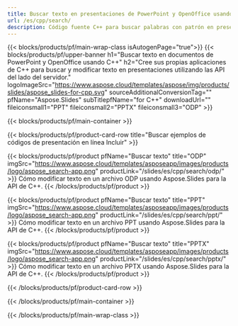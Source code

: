 ```yaml
---
title: Buscar texto en presentaciones de PowerPoint y OpenOffice usando C++
url: /es/cpp/search/
description: Código fuente C++ para buscar palabras con patrón en presentaciones de PowerPoint y OpenOffice™
---
```


{{< blocks/products/pf/main-wrap-class isAutogenPage="true">}}
{{< blocks/products/pf/upper-banner h1="Buscar texto en documentos de PowerPoint y OpenOffice usando C++" h2="Cree sus propias aplicaciones de C++ para buscar y modificar texto en presentaciones utilizando las API del lado del servidor." logoImageSrc="https://www.aspose.cloud/templates/aspose/img/products/slides/aspose_slides-for-cpp.svg" sourceAdditionalConversionTag="" pfName="Aspose.Slides" subTitlepfName="for C++" downloadUrl="" fileiconsmall1="PPT" fileiconsmall2="PPTX" fileiconsmall3="ODP" >}}

{{< blocks/products/pf/main-container >}}

{{< blocks/products/pf/product-card-row title="Buscar ejemplos de códigos de presentación en línea Incluir" >}}

{{< blocks/products/pf/product pfName="Buscar texto" title="ODP" imgSrc="https://www.aspose.cloud/templates/asposeapp/images/products/logo/aspose_search-app.png" productLink="/slides/es/cpp/search/odp/" >}}
Cómo modificar texto en un archivo ODP usando Aspose.Slides para la API de C++.
{{< /blocks/products/pf/product >}}

{{< blocks/products/pf/product pfName="Buscar texto" title="PPT" imgSrc="https://www.aspose.cloud/templates/asposeapp/images/products/logo/aspose_search-app.png" productLink="/slides/es/cpp/search/ppt/" >}}
Cómo modificar texto en un archivo PPT usando Aspose.Slides para la API de C++.
{{< /blocks/products/pf/product >}}

{{< blocks/products/pf/product pfName="Buscar texto" title="PPTX" imgSrc="https://www.aspose.cloud/templates/asposeapp/images/products/logo/aspose_search-app.png" productLink="/slides/es/cpp/search/pptx/" >}}
Cómo modificar texto en un archivo PPTX usando Aspose.Slides para la API de C++.
{{< /blocks/products/pf/product >}}



{{< /blocks/products/pf/product-card-row >}}

{{< /blocks/products/pf/main-container >}}
    
{{< /blocks/products/pf/main-wrap-class >}}